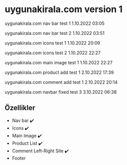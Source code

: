 
# uygunakirala.com version 1

uygunakirala.com nav bar test 1 1.10.2022 03:05

uygunakirala.com nav bar test 2 1.10.2022 03:51

uygunakirala.com icons test 1 1.10.2022 20:09

uygunakirala.com icons test 2 1.10.2022 22:27

uygunakirala.com main image test 1 1.10.2022 22:27

uygunakirala.com product add test 1 2.10.2022 17:39

uygunakirala.com comment add test 1 2.10.2022 20:14

uygunakirala.com navbar fixed test 3 3.10.2022 06:38



## Özellikler

- Nav bar ✔️
- Icons ✔️
- Main Image ✔️
- Product List ✔️
- Comment Left-Right Site ✔️
- Footer 

  